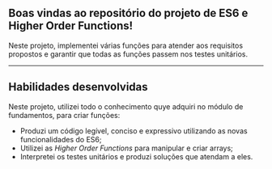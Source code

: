 ## Boas vindas ao repositório do projeto de ES6 e Higher Order Functions!

Neste projeto, implementei várias funções para atender aos requisitos propostos e garantir que todas as funções passem nos testes unitários.

---

## Habilidades desenvolvidas

Neste projeto, utilizei todo o conhecimento quye adquiri no módulo de fundamentos, para criar funções:

- Produzi um código legível, conciso e expressivo utilizando as novas funcionalidades do ES6;
- Utilizei as _Higher Order Functions_ para manipular e criar arrays;
- Interpretei os testes unitários e produzi soluções que atendam a eles.
